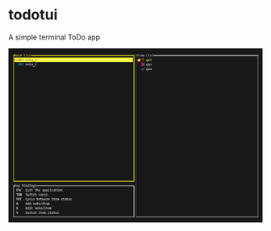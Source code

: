# todotui
A simple terminal ToDo app 

![TodoTui screenshot](https://github.com/newfla/todotui/blob/master/screenshot/screen_todotui.png?raw=true)